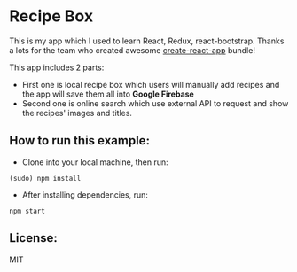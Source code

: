# Recipe Box

This is my app which I used to learn React, Redux, react-bootstrap. Thanks a lots for the team who created awesome [create-react-app](https://github.com/facebookincubator/create-react-app) bundle!

This app includes 2 parts:
- First one is local recipe box which users will manually add recipes and the app will save them all into **Google Firebase**
- Second one is online search which use external API to request and show the recipes' images and titles.

## How to run this example:
- Clone into your local machine, then run:

`(sudo) npm install`

- After installing dependencies, run:

`npm start`

## License:
MIT
